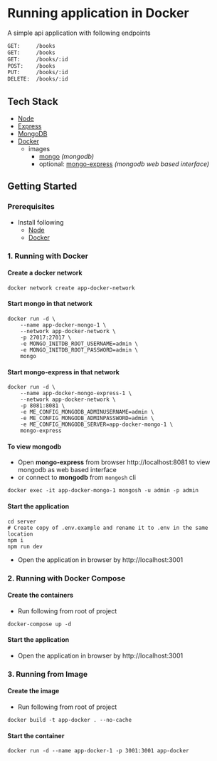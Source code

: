 # Running application in Docker

A simple api application with following endpoints

```rest
GET:     /books
GET:     /books
GET:     /books/:id
POST:    /books
PUT:     /books/:id
DELETE:  /books/:id
```

## Tech Stack

- [Node](https://nodejs.org/)
- [Express](http://expressjs.com/)
- [MongoDB](https://www.mongodb.com/)
- [Docker](https://www.docker.com/)
  - images
    - [mongo](https://hub.docker.com/_/mongo) _(mongodb)_
    - optional: [mongo-express](https://hub.docker.com/_/mongo-express) _(mongodb web based interface)_

## Getting Started

### Prerequisites

- Install following
  - [Node](https://nodejs.org/en/download/)
  - [Docker](https://docs.docker.com/desktop/)

### 1. Running with Docker

#### Create a docker network

```
docker network create app-docker-network
```

#### Start mongo in that network

```
docker run -d \
	--name app-docker-mongo-1 \
	--network app-docker-network \
    -p 27017:27017 \
	-e MONGO_INITDB_ROOT_USERNAME=admin \
	-e MONGO_INITDB_ROOT_PASSWORD=admin \
	mongo
```

#### Start mongo-express in that network

```
docker run -d \
	--name app-docker-mongo-express-1 \
	--network app-docker-network \
	-p 8081:8081 \
	-e ME_CONFIG_MONGODB_ADMINUSERNAME=admin \
	-e ME_CONFIG_MONGODB_ADMINPASSWORD=admin \
	-e ME_CONFIG_MONGODB_SERVER=app-docker-mongo-1 \
	mongo-express
```

#### To view mongodb

- Open **mongo-express** from browser http://localhost:8081 to view mongodb as web based interface
- or connect to **mongodb** from `mongosh` cli

```
docker exec -it app-docker-mongo-1 mongosh -u admin -p admin
```

#### Start the application

```
cd server
# Create copy of .env.example and rename it to .env in the same location
npm i
npm run dev
```

- Open the application in browser by http://localhost:3001

### 2. Running with Docker Compose

#### Create the containers

- Run following from root of project

```
docker-compose up -d
```

#### Start the application

- Open the application in browser by http://localhost:3001

### 3. Running from Image

#### Create the image

- Run following from root of project

```
docker build -t app-docker . --no-cache
```

#### Start the container

```
docker run -d --name app-docker-1 -p 3001:3001 app-docker
```
